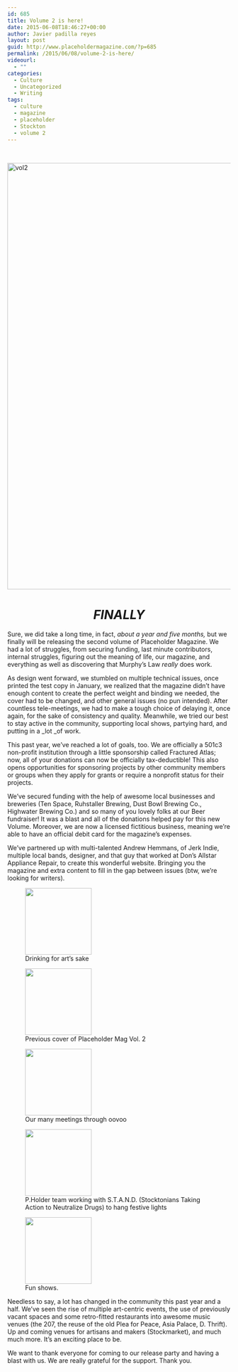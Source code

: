 ```yaml
---
id: 685
title: Volume 2 is here!
date: 2015-06-08T18:46:27+00:00
author: Javier padilla reyes
layout: post
guid: http://www.placeholdermagazine.com/?p=685
permalink: /2015/06/08/volume-2-is-here/
videourl:
  - ""
categories:
  - Culture
  - Uncategorized
  - Writing
tags:
  - culture
  - magazine
  - placeholder
  - Stockton
  - volume 2
---
```

&nbsp;

[<img class="size-full wp-image-695 aligncenter" src="http://localhost:8888/wordpress/wp-content/uploads/2015/06/vol21.jpg" alt="vol2" width="960" height="960" srcset="http://localhost:8888/wordpress/wp-content/uploads/2015/06/vol21.jpg 960w, http://localhost:8888/wordpress/wp-content/uploads/2015/06/vol21-150x150.jpg 150w, http://localhost:8888/wordpress/wp-content/uploads/2015/06/vol21-300x300.jpg 300w, http://localhost:8888/wordpress/wp-content/uploads/2015/06/vol21-768x768.jpg 768w, http://localhost:8888/wordpress/wp-content/uploads/2015/06/vol21-100x100.jpg 100w" sizes="(max-width: 767px) 89vw, (max-width: 1000px) 54vw, (max-width: 1071px) 543px, 580px" />](http://localhost:8888/wordpress/wp-content/uploads/2015/06/vol21.jpg)

<h1 style="text-align: center;">
  <em><strong>FINALLY</strong></em>
</h1>

Sure, we did take a long time, in fact, _about a year and five months,_ but we finally will be releasing the second volume of Placeholder Magazine. We had a lot of struggles, from securing funding, last minute contributors, internal struggles, figuring out the meaning of life, our magazine, and everything as well as discovering that Murphy&#8217;s Law _really_ does work.

As design went forward, we stumbled on multiple technical issues, once printed the test copy in January, we realized that the magazine didn&#8217;t have enough content to create the perfect weight and binding we needed, the cover had to be changed, and other general issues (no pun intended). After countless tele-meetings, we had to make a tough choice of delaying it, once again, for the sake of consistency and quality. Meanwhile, we tried our best to stay active in the community, supporting local shows, partying hard, and putting in a _lot _of work.

This past year, we&#8217;ve reached a lot of goals, too. We are officially a 501c3 non-profit institution through a little sponsorship called Fractured Atlas; now, all of your donations can now be officially tax-deductible! This also opens opportunities for sponsoring projects by other community members or groups when they apply for grants or require a nonprofit status for their projects.

We&#8217;ve secured funding with the help of awesome local businesses and breweries (Ten Space, Ruhstaller Brewing, Dust Bowl Brewing Co., Highwater Brewing Co.) and so many of you lovely folks at our Beer fundraiser! It was a blast and all of the donations helped pay for this new Volume. Moreover, we are now a licensed fictitious business, meaning we&#8217;re able to have an official debit card for the magazine&#8217;s expenses.

We&#8217;ve partnered up with multi-talented Andrew Hemmans, of Jerk Indie, multiple local bands, designer, and that guy that worked at Don&#8217;s Allstar Appliance Repair, to create this wonderful website. Bringing you the magazine and extra content to fill in the gap between issues (btw, we&#8217;re looking for writers).

<div id='gallery-4' class='gallery galleryid-685 gallery-columns-3 gallery-size-thumbnail'>
  <figure class='gallery-item'> 
  
  <div class='gallery-icon landscape'>
    <a href='http://localhost:8888/wordpress/2015/06/08/volume-2-is-here/1604579_336494823181559_4670770160439098544_n/'><img width="150" height="150" src="http://localhost:8888/wordpress/wp-content/uploads/2015/06/1604579_336494823181559_4670770160439098544_n-150x150.jpg" class="attachment-thumbnail size-thumbnail" alt="" aria-describedby="gallery-4-690" srcset="http://localhost:8888/wordpress/wp-content/uploads/2015/06/1604579_336494823181559_4670770160439098544_n-150x150.jpg 150w, http://localhost:8888/wordpress/wp-content/uploads/2015/06/1604579_336494823181559_4670770160439098544_n-300x300.jpg 300w, http://localhost:8888/wordpress/wp-content/uploads/2015/06/1604579_336494823181559_4670770160439098544_n-768x768.jpg 768w, http://localhost:8888/wordpress/wp-content/uploads/2015/06/1604579_336494823181559_4670770160439098544_n-100x100.jpg 100w, http://localhost:8888/wordpress/wp-content/uploads/2015/06/1604579_336494823181559_4670770160439098544_n.jpg 960w" sizes="100vw" /></a>
  </div><figcaption class='wp-caption-text gallery-caption' id='gallery-4-690'> Drinking for art&#8217;s sake </figcaption></figure><figure class='gallery-item'> 
  
  <div class='gallery-icon portrait'>
    <a href='http://localhost:8888/wordpress/2015/06/08/volume-2-is-here/11304201_968785169832646_781155450_n/'><img width="150" height="150" src="http://localhost:8888/wordpress/wp-content/uploads/2015/06/11304201_968785169832646_781155450_n-150x150.jpg" class="attachment-thumbnail size-thumbnail" alt="" aria-describedby="gallery-4-691" srcset="http://localhost:8888/wordpress/wp-content/uploads/2015/06/11304201_968785169832646_781155450_n-150x150.jpg 150w, http://localhost:8888/wordpress/wp-content/uploads/2015/06/11304201_968785169832646_781155450_n-100x100.jpg 100w" sizes="100vw" /></a>
  </div><figcaption class='wp-caption-text gallery-caption' id='gallery-4-691'> Previous cover of Placeholder Mag Vol. 2 </figcaption></figure><figure class='gallery-item'> 
  
  <div class='gallery-icon landscape'>
    <a href='http://localhost:8888/wordpress/2015/06/08/volume-2-is-here/16090_342151495949225_3195427594391844699_n/'><img width="150" height="150" src="http://localhost:8888/wordpress/wp-content/uploads/2015/06/16090_342151495949225_3195427594391844699_n-150x150.jpg" class="attachment-thumbnail size-thumbnail" alt="" aria-describedby="gallery-4-688" srcset="http://localhost:8888/wordpress/wp-content/uploads/2015/06/16090_342151495949225_3195427594391844699_n-150x150.jpg 150w, http://localhost:8888/wordpress/wp-content/uploads/2015/06/16090_342151495949225_3195427594391844699_n-100x100.jpg 100w" sizes="100vw" /></a>
  </div><figcaption class='wp-caption-text gallery-caption' id='gallery-4-688'> Our many meetings through oovoo </figcaption></figure><figure class='gallery-item'> 
  
  <div class='gallery-icon landscape'>
    <a href='http://localhost:8888/wordpress/2015/06/08/volume-2-is-here/community/'><img width="150" height="150" src="http://localhost:8888/wordpress/wp-content/uploads/2015/06/community-150x150.jpg" class="attachment-thumbnail size-thumbnail" alt="" aria-describedby="gallery-4-693" srcset="http://localhost:8888/wordpress/wp-content/uploads/2015/06/community-150x150.jpg 150w, http://localhost:8888/wordpress/wp-content/uploads/2015/06/community-300x300.jpg 300w, http://localhost:8888/wordpress/wp-content/uploads/2015/06/community-100x100.jpg 100w, http://localhost:8888/wordpress/wp-content/uploads/2015/06/community.jpg 480w" sizes="100vw" /></a>
  </div><figcaption class='wp-caption-text gallery-caption' id='gallery-4-693'> P.Holder team working with S.T.A.N.D. (Stocktonians Taking Action to Neutralize Drugs) to hang festive lights </figcaption></figure><figure class='gallery-item'> 
  
  <div class='gallery-icon portrait'>
    <a href='http://localhost:8888/wordpress/2015/06/08/volume-2-is-here/11421456_968785166499313_1397478135_n/'><img width="150" height="150" src="http://localhost:8888/wordpress/wp-content/uploads/2015/06/11421456_968785166499313_1397478135_n-150x150.jpg" class="attachment-thumbnail size-thumbnail" alt="" aria-describedby="gallery-4-692" srcset="http://localhost:8888/wordpress/wp-content/uploads/2015/06/11421456_968785166499313_1397478135_n-150x150.jpg 150w, http://localhost:8888/wordpress/wp-content/uploads/2015/06/11421456_968785166499313_1397478135_n-100x100.jpg 100w" sizes="100vw" /></a>
  </div><figcaption class='wp-caption-text gallery-caption' id='gallery-4-692'> Fun shows. </figcaption></figure>
</div>

Needless to say, a lot has changed in the community this past year and a half. We&#8217;ve seen the rise of multiple art-centric events, the use of previously vacant spaces and some retro-fitted restaurants into awesome music venues (the 207, the reuse of the old Plea for Peace, Asia Palace, D. Thrift). Up and coming venues for artisans and makers (Stockmarket), and much much more. It&#8217;s an exciting place to be.

We want to thank everyone for coming to our release party and having a blast with us. We are really grateful for the support. Thank you.